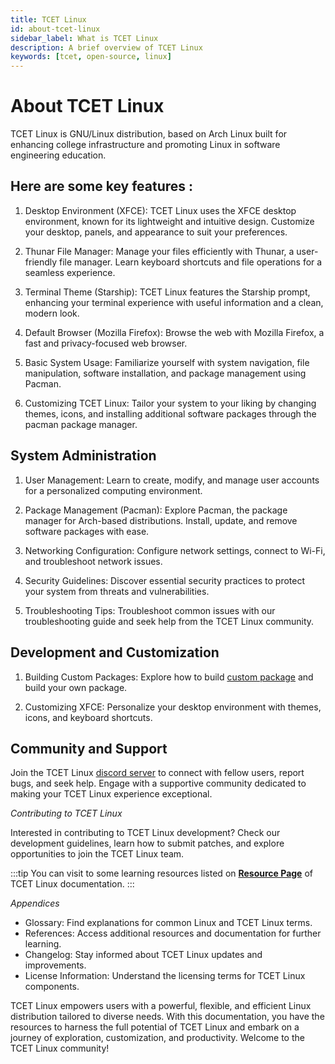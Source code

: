 ```yaml
---
title: TCET Linux
id: about-tcet-linux
sidebar_label: What is TCET Linux
description: A brief overview of TCET Linux
keywords: [tcet, open-source, linux]
---
```


# About TCET Linux #

TCET Linux is GNU/Linux distribution, based on Arch Linux built for enhancing college infrastructure and promoting Linux in software engineering education. 


## Here are some key features : ##

1) Desktop Environment (XFCE): TCET Linux uses the XFCE desktop environment, known for its lightweight and intuitive design. Customize your desktop, panels, and appearance to suit your preferences.

2) Thunar File Manager: Manage your files efficiently with Thunar, a user-friendly file manager. Learn keyboard shortcuts and file operations for a seamless experience.

3) Terminal Theme (Starship): TCET Linux features the Starship prompt, enhancing your terminal experience with useful information and a clean, modern look.

4) Default Browser (Mozilla Firefox): Browse the web with Mozilla Firefox, a fast and privacy-focused web browser.

5) Basic System Usage: Familiarize yourself with system navigation, file manipulation, software installation, and package management using Pacman.

6) Customizing TCET Linux: Tailor your system to your liking by changing themes, icons, and installing additional software packages through the pacman package manager.

## System Administration ##

1) User Management: Learn to create, modify, and manage user accounts for a personalized computing environment.

2) Package Management (Pacman): Explore Pacman, the package manager for Arch-based distributions. Install, update, and remove software packages with ease.

3) Networking Configuration: Configure network settings, connect to Wi-Fi, and troubleshoot network issues.

4) Security Guidelines: Discover essential security practices to protect your system from threats and vulnerabilities.

5) Troubleshooting Tips: Troubleshoot common issues with our troubleshooting guide and seek help from the TCET Linux community.

## Development and Customization ##

1) Building Custom Packages: Explore how to build [custom package](https://wiki.archlinux.org/title/PKGBUILD) and build your own package.



2) Customizing XFCE: Personalize your desktop environment with themes, icons, and keyboard shortcuts.

## Community and Support ##

Join the TCET Linux [discord server](https://discord.com/channels/1077233618109337691/1096352605883609108) to connect with fellow users, report bugs, and seek help. Engage with a supportive community dedicated to making your TCET Linux experience exceptional.

*Contributing to TCET Linux*

Interested in contributing to TCET Linux development? Check our development guidelines, learn how to submit patches, and explore opportunities to join the TCET Linux team.

:::tip
You can visit to some learning resources listed on **[Resource Page](/docs/projects/tcet-linux/resources.md)** of TCET Linux documentation.
:::

*Appendices*

- Glossary: Find explanations for common Linux and TCET Linux terms.
- References: Access additional resources and documentation for further learning.
- Changelog: Stay informed about TCET Linux updates and improvements.
- License Information: Understand the licensing terms for TCET Linux components.

TCET Linux empowers users with a powerful, flexible, and efficient Linux distribution tailored to diverse needs. With this documentation, you have the resources to harness the full potential of TCET Linux and embark on a journey of exploration, customization, and productivity. Welcome to the TCET Linux community!